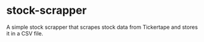 # stock-scrapper

A simple stock scrapper that scrapes stock data from Tickertape and stores it in a CSV file.
